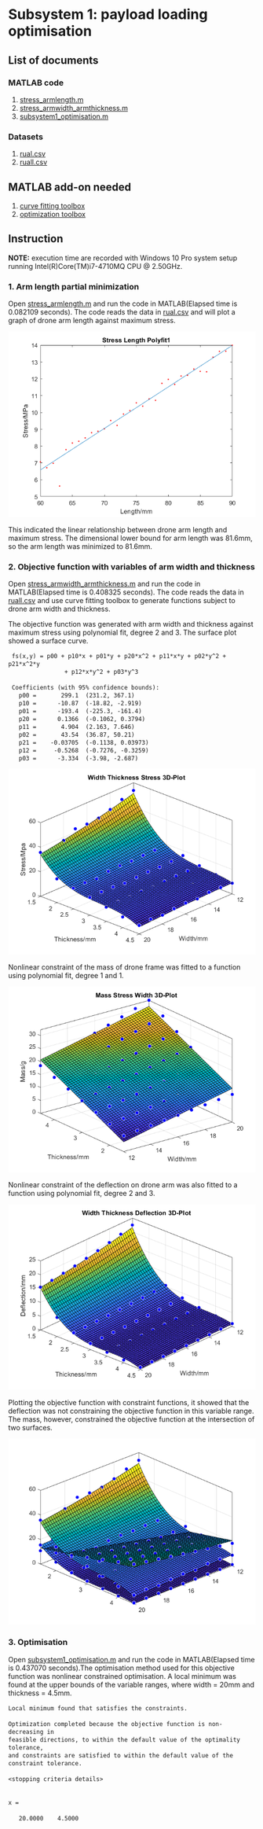 # Subsystem 1: payload loading optimisation
## List of documents
### MATLAB code
  1. [stress_armlength.m](stress_armlength.m)
  2. [stress_armwidth_armthickness.m](stress_armwidth_armthickness.m)
  3. [subsystem1_optimisation.m](subsystem1_optimisation.m)
### Datasets
  1. [rual.csv](rual.csv)
  2. [ruall.csv](ruall.csv)
## MATLAB add-on needed
  1. [curve fitting toolbox](https://uk.mathworks.com/products/curvefitting.html)
  2. [optimization toolbox](https://uk.mathworks.com/products/optimization.html)
## Instruction
**NOTE:** execution time are recorded with Windows 10 Pro system setup running Intel(R)Core(TM)i7-4710MQ CPU @ 2.50GHz.
### 1. Arm length partial minimization
Open [stress_armlength.m](stress_armlength.m) and run the code in MATLAB(Elapsed time is 0.082109 seconds). The code reads the data in [rual.csv](rual.csv) and will plot a graph of drone arm length against maximum stress.

![](image/sl_poly.png)

This indicated the linear relationship between drone arm length and maximum stress. The dimensional lower bound for arm length was 81.6mm, so the arm length was minimized to 81.6mm.
### 2. Objective function with variables of arm width and thickness 
Open [stress_armwidth_armthickness.m](stress_armwidth_armthickness.m) and run the code in MATLAB(Elapsed time is 0.408325 seconds). The code reads the data in [ruall.csv](ruall.csv) and use curve fitting toolbox to generate functions subject to drone arm width and thickness.

The objective function was generated with arm width and thickness against maximum stress using polynomial fit, degree 2 and 3. The surface plot showed a surface curve.


     fs(x,y) = p00 + p10*x + p01*y + p20*x^2 + p11*x*y + p02*y^2 + p21*x^2*y 
                    + p12*x*y^2 + p03*y^3
                    
     Coefficients (with 95% confidence bounds):
       p00 =       299.1  (231.2, 367.1)
       p10 =      -10.87  (-18.82, -2.919)
       p01 =      -193.4  (-225.3, -161.4)
       p20 =      0.1366  (-0.1062, 0.3794)
       p11 =       4.904  (2.163, 7.646)
       p02 =       43.54  (36.87, 50.21)
       p21 =    -0.03705  (-0.1138, 0.03973)
       p12 =     -0.5268  (-0.7276, -0.3259)
       p03 =      -3.334  (-3.98, -2.687)

![](image/swh_surf.png)

Nonlinear constraint of the mass of drone frame was fitted to a function using polynomial fit, degree 1 and 1.

![](image/mwh_surf.png)

Nonlinear constraint of the deflection on drone arm was also fitted to a function using polynomial fit, degree 2 and 3.

![](image/dwh_surf.png)

Plotting the objective function with constraint functions, it showed that the deflection was not constraining the objective function in this variable range. The mass, however, constrained the objective function at the intersection of two surfaces.

![](image/compare_surf.png)

### 3. Optimisation
Open [subsystem1_optimisation.m](subsystem1_optimisation.m) and run the code in MATLAB(Elapsed time is 0.437070 seconds).The optimisation method used for this objective function was nonlinear constrained optimisation. A local minimum was found at the upper bounds of the variable ranges, where width = 20mm and thickness = 4.5mm.

    Local minimum found that satisfies the constraints.

    Optimization completed because the objective function is non-decreasing in 
    feasible directions, to within the default value of the optimality tolerance,
    and constraints are satisfied to within the default value of the constraint tolerance.

    <stopping criteria details>


    x =

       20.0000    4.5000

